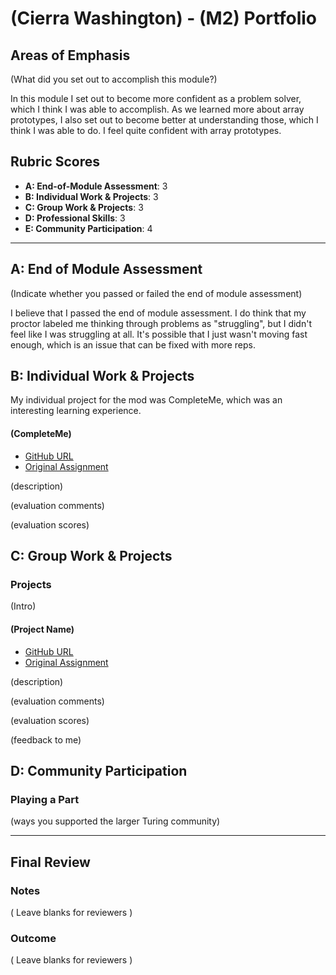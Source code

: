 # (Cierra Washington) - (M2) Portfolio

## Areas of Emphasis

(What did you set out to accomplish this module?)

In this module I set out to become more confident as a problem solver, which I think I was able to accomplish. As we learned more about array prototypes, I also set out to become better at understanding those, which I think I was able to do. I feel quite confident with array prototypes.

## Rubric Scores

* **A: End-of-Module Assessment**: 3
* **B: Individual Work & Projects**: 3
* **C: Group Work & Projects**: 3
* **D: Professional Skills**: 3
* **E: Community Participation**: 4

-----------------------

## A: End of Module Assessment

(Indicate whether you passed or failed the end of module assessment)

I believe that I passed the end of module assessment. I do think that my proctor labeled me thinking through problems as "struggling", but I didn't feel like I was struggling at all. It's possible that I just wasn't moving fast enough, which is an issue that can be fixed with more reps. 


## B: Individual Work & Projects

My individual project for the mod was CompleteMe, which was an interesting learning experience. 

#### (CompleteMe)

* [GitHub URL]()
* [Original Assignment]()

(description)

(evaluation comments)

(evaluation scores)

## C: Group Work & Projects

### Projects

(Intro)

#### (Project Name)

* [GitHub URL]()
* [Original Assignment]()

(description)

(evaluation comments)

(evaluation scores)

(feedback to me)

## D: Community Participation

### Playing a Part

(ways you supported the larger Turing community)

------------------

## Final Review

### Notes

( Leave blanks for reviewers )

### Outcome

( Leave blanks for reviewers )
